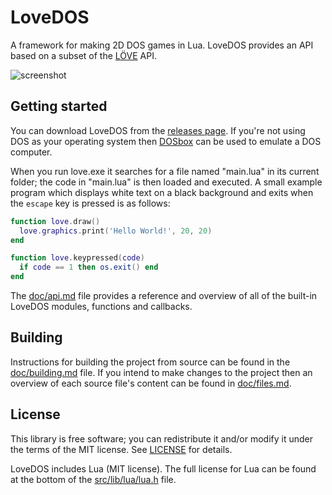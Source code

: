 # LoveDOS
A framework for making 2D DOS games in Lua. LoveDOS provides an API based on a
subset of the [LÖVE](https://love2d.org/) API.

![screenshot](https://cloud.githubusercontent.com/assets/3920290/3274842/db280102-f334-11e3-9967-f27f01d34d52.gif)

## Getting started
You can download LoveDOS from the
[releases page](https://github.com/rxi/lovedos/releases). If you're not
using DOS as your operating system then [DOSbox](http://www.dosbox.com/) can be
used to emulate a DOS computer.

When you run love.exe it searches for a file named "main.lua" in its current
folder; the code in "main.lua" is then loaded and executed. A small example
program which displays white text on a black background and exits when the
`escape` key is pressed is as follows:

```lua
function love.draw()
  love.graphics.print('Hello World!', 20, 20)
end

function love.keypressed(code)
  if code == 1 then os.exit() end
end
```

The [doc/api.md](doc/api.md) file provides a reference and overview of all of
the built-in LoveDOS modules, functions and callbacks.


## Building
Instructions for building the project from source can be found in the
[doc/building.md](doc/building.md) file. If you intend to make changes to the
project then an overview of each source file's content can be found in
[doc/files.md](doc/files.md).


## License
This library is free software; you can redistribute it and/or modify it under
the terms of the MIT license. See [LICENSE](LICENSE) for details.

LoveDOS includes Lua (MIT license). The full license for Lua can be found at
the bottom of the [src/lib/lua/lua.h](src/lib/lua/lua.h) file.
